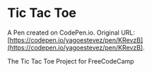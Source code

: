 # Tic Tac Toe

A Pen created on CodePen.io. Original URL: [https://codepen.io/yagoestevez/pen/KRevzB](https://codepen.io/yagoestevez/pen/KRevzB).

The Tic Tac Toe Project for FreeCodeCamp